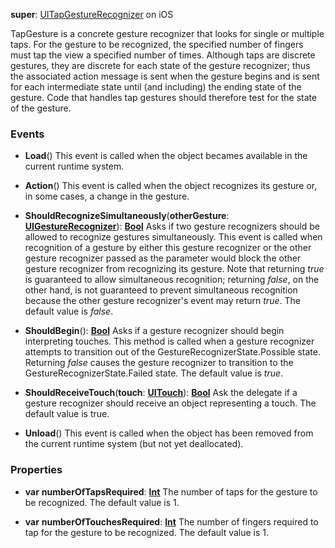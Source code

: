 **super**: [UITapGestureRecognizer](UITapGestureRecognizer.md) on iOS

TapGesture is a concrete gesture recognizer that looks for single or multiple taps. For the gesture to be recognized, the specified number of fingers must tap the view a specified number of times. Although taps are discrete gestures, they are discrete for each state of the gesture recognizer; thus the associated action message is sent when the gesture begins and is sent for each intermediate state until (and including) the ending state of the gesture. Code that handles tap gestures should therefore test for the state of the gesture.

### Events

* **Load**()
This event is called when the object becames available in the current runtime system.

* **Action**()
This event is called when the object recognizes its gesture or, in some cases, a change in the gesture.

* **ShouldRecognizeSimultaneously**(**otherGesture**: <strong>[UIGestureRecognizer](UIGestureRecognizer.md)</strong>): <strong>[Bool](../gravity/types.md)</strong> 
Asks if two gesture recognizers should be allowed to recognize gestures simultaneously. This event is called when recognition of a gesture by either this gesture recognizer or the other gesture recognizer passed as the parameter would block the other gesture recognizer from recognizing its gesture. Note that returning <i>true</i> is guaranteed to allow simultaneous recognition; returning <i>false</i>, on the other hand, is not guaranteed to prevent simultaneous recognition because the other gesture recognizer's event may return <i>true</i>. The default value is <i>false</i>.

* **ShouldBegin**(): <strong>[Bool](../gravity/types.md)</strong> 
Asks if a gesture recognizer should begin interpreting touches. This method is called when a gesture recognizer attempts to transition out of the GestureRecognizerState.Possible state. Returning <i>false</i> causes the gesture recognizer to transition to the GestureRecognizerState.Failed state. The default value is <i>true</i>.

* **ShouldReceiveTouch**(**touch**: <strong>[UITouch](UITouch.md)</strong>): <strong>[Bool](../gravity/types.md)</strong> 
Ask the delegate if a gesture recognizer should receive an object representing a touch. The default value is true.

* **Unload**()
This event is called when the object has been removed from the current runtime system (but not yet deallocated).



### Properties

* **var** **numberOfTapsRequired**: **[Int](../gravity/types.md)**
The number of taps for the gesture to be recognized. The default value is 1.

* **var** **numberOfTouchesRequired**: **[Int](../gravity/types.md)**
The number of fingers required to tap for the gesture to be recognized. The default value is 1.






